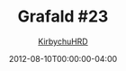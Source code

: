 ---
title: "Grafald #23"
type: "image"
date: 2012-08-10T00:00:00-04:00
draft: false
categories:
- comics
- collaborations
tags:
- grafald
image_path: "../img/2012/23.png"
alt_text: ""
is_subpage: true
author: "[KirbychuHRD](https://cohost.org/KirbychuHRD)"
---